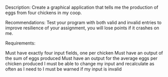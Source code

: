 Description: Create a graphical application that tells me the production of eggs from four chickens in my coop.

Recommendations: Test your program with both valid and invalid entries to improve resilience of your assignment, you will lose points if it crashes on me.

Requirements:

Must have exactly four input fields, one per chicken
Must have an output of the sum of eggs produced
Must have an output for the average eggs per chicken produced
I must be able to change my input and recalculate as often as I need to
I must be warned if my input is invalid
